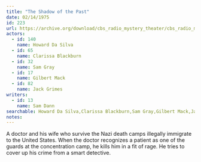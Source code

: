 ```yaml
---
title: "The Shadow of the Past"
date: 02/14/1975
id: 223
url: https://archive.org/download/cbs_radio_mystery_theater/cbs_radio_mystery_theater-0201-0250.zip/cbs_radio_mystery_theater-0201-0250%2Fcbsrmt_0223_the_shadow_of_the_past.mp3
actors:  
  - id: 140
    name: Howard Da Silva  
  - id: 65
    name: Clarissa Blackburn  
  - id: 32
    name: Sam Gray  
  - id: 17
    name: Gilbert Mack  
  - id: 82
    name: Jack Grimes
writers:  
  - id: 13
    name: Sam Dann
searchable: Howard Da Silva,Clarissa Blackburn,Sam Gray,Gilbert Mack,Jack Grimes Sam Dann
notes:  
---
```

A doctor and his wife who survive the Nazi death camps illegally immigrate to the United States. When the doctor recognizes a patient as one of the guards at the concentration camp, he kills him in a fit of rage. He tries to cover up his crime from a smart detective.